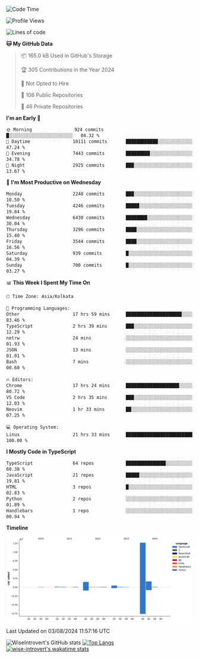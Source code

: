 <!--START_SECTION:waka-->
![Code Time](http://img.shields.io/badge/Code%20Time-2%2C006%20hrs%2035%20mins-blue)

![Profile Views](http://img.shields.io/badge/Profile%20Views-17-blue)

![Lines of code](https://img.shields.io/badge/From%20Hello%20World%20I%27ve%20Written-17.1%20million%20lines%20of%20code-blue)

**🐱 My GitHub Data** 

> 📦 165.0 kB Used in GitHub's Storage 
 > 
> 🏆 305 Contributions in the Year 2024
 > 
> 🚫 Not Opted to Hire
 > 
> 📜 106 Public Repositories 
 > 
> 🔑 46 Private Repositories 
 > 
**I'm an Early 🐤** 

```text
🌞 Morning                924 commits         █░░░░░░░░░░░░░░░░░░░░░░░░   04.32 % 
🌆 Daytime                10111 commits       ████████████░░░░░░░░░░░░░   47.24 % 
🌃 Evening                7443 commits        █████████░░░░░░░░░░░░░░░░   34.78 % 
🌙 Night                  2925 commits        ███░░░░░░░░░░░░░░░░░░░░░░   13.67 % 
```
📅 **I'm Most Productive on Wednesday** 

```text
Monday                   2248 commits        ███░░░░░░░░░░░░░░░░░░░░░░   10.50 % 
Tuesday                  4246 commits        █████░░░░░░░░░░░░░░░░░░░░   19.84 % 
Wednesday                6430 commits        ████████░░░░░░░░░░░░░░░░░   30.04 % 
Thursday                 3296 commits        ████░░░░░░░░░░░░░░░░░░░░░   15.40 % 
Friday                   3544 commits        ████░░░░░░░░░░░░░░░░░░░░░   16.56 % 
Saturday                 939 commits         █░░░░░░░░░░░░░░░░░░░░░░░░   04.39 % 
Sunday                   700 commits         █░░░░░░░░░░░░░░░░░░░░░░░░   03.27 % 
```


📊 **This Week I Spent My Time On** 

```text
🕑︎ Time Zone: Asia/Kolkata

💬 Programming Languages: 
Other                    17 hrs 59 mins      █████████████████████░░░░   83.46 % 
TypeScript               2 hrs 39 mins       ███░░░░░░░░░░░░░░░░░░░░░░   12.29 % 
netrw                    24 mins             ░░░░░░░░░░░░░░░░░░░░░░░░░   01.93 % 
JSON                     13 mins             ░░░░░░░░░░░░░░░░░░░░░░░░░   01.01 % 
Bash                     7 mins              ░░░░░░░░░░░░░░░░░░░░░░░░░   00.60 % 

🔥 Editors: 
Chrome                   17 hrs 24 mins      ████████████████████░░░░░   80.72 % 
VS Code                  2 hrs 35 mins       ███░░░░░░░░░░░░░░░░░░░░░░   12.03 % 
Neovim                   1 hr 33 mins        ██░░░░░░░░░░░░░░░░░░░░░░░   07.25 % 

💻 Operating System: 
Linux                    21 hrs 33 mins      █████████████████████████   100.00 % 
```

**I Mostly Code in TypeScript** 

```text
TypeScript               64 repos            ███████████████░░░░░░░░░░   60.38 % 
JavaScript               21 repos            █████░░░░░░░░░░░░░░░░░░░░   19.81 % 
HTML                     3 repos             █░░░░░░░░░░░░░░░░░░░░░░░░   02.83 % 
Python                   2 repos             ░░░░░░░░░░░░░░░░░░░░░░░░░   01.89 % 
Handlebars               1 repo              ░░░░░░░░░░░░░░░░░░░░░░░░░   00.94 % 
```



**Timeline**

![Lines of Code chart](https://raw.githubusercontent.com/wise-introvert/wise-introvert/master/assets/bar_graph.png)


 Last Updated on 03/08/2024 11:57:16 UTC
<!--END_SECTION:waka-->

![WiseIntrovert's GitHub stats](https://github-readme-stats.vercel.app/api?username=wise-introvert&count_private=true&show_icons=true)
[![Top Langs](https://github-readme-stats.vercel.app/api/top-langs/?username=wise-introvert&langs_count=10)](https://github.com/anuraghazra/github-readme-stats)
[![wise-introvert's wakatime stats](https://github-readme-stats.vercel.app/api/wakatime?username=wiseintrovert)](https://github.com/anuraghazra/github-readme-stats)

